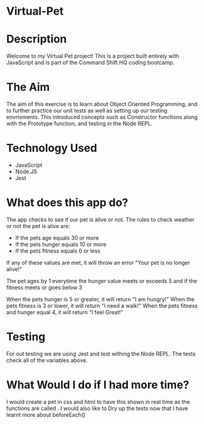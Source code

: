 # Virtual-Pet

# Description
Welcome to my Virtual Pet project! This is a project built entirely with JavaScript and is part of the Command Shift HQ coding bootcamp. 

# The Aim
The aim of this exercise is to learn about Object Oriented Programming, and to further practice our unit tests as well as setting up our testing envrioments. This introduced concepts such as Constructor functions along with the Prototype function, and testing in the Node REPL. 

# Technology Used
* JavaScript
* Node.JS
* Jest

# What does this app do?
The app checks to see if our pet is alive or not. The rules to check weather or not the pet is alive are:
* If the pets age equals 30 or more
* If the pets hunger equals 10 or more
* If the pets fitness equals 0 or less

If any of these values are met, it will throw an error "Your pet is no longer alive!"

The pet ages by 1 everytime the hunger value meets or exceeds 5 and if the fitness meets or goes below 3

When the pets hunger is 5 or greater, it will return "I am hungry!"
When the pets fitness is 3 or lower, it will return "I need a walk!"
When the pets fitness and hunger equal 4, it will return "I feel Great!"

# Testing
For out testing we are using Jest and test withing the Node REPL. The tests check all of the variables above. 

# What Would I do if I had more time?
I would create a pet in css and html to have this shown in real time as the functions are called .
I would also like to Dry up the tests now that I have learnt more about beforeEach() 


